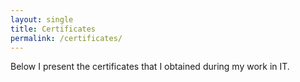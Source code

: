 ```yaml
---
layout: single
title: Certificates
permalink: /certificates/
---
```


Below I present the certificates that I obtained during my work in IT.

<div data-iframe-width="150" data-iframe-height="270" data-share-badge-id="ba7cfabb-9119-4862-819d-e1d6eaf336d7" data-share-badge-host="https://www.credly.com"></div><script type="text/javascript" async src="//cdn.credly.com/assets/utilities/embed.js"></script>